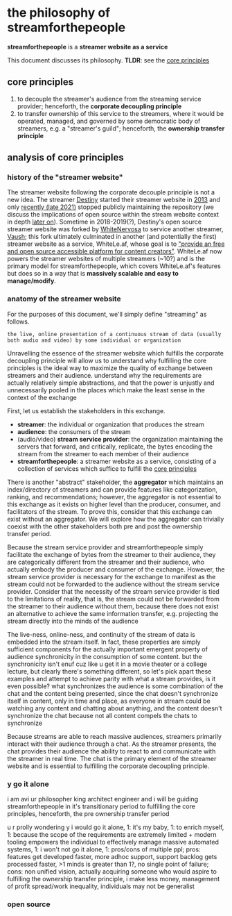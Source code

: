 # the philosophy of streamforthepeople

**streamforthepeople** is a **streamer website as a service**

This document discusses its philosophy. **TLDR**: see the [core principles](#core-principles)

## core principles

1. to decouple the streamer's audience from the streaming service provider; henceforth, the **corporate decoupling principle**
1. to transfer ownership of this service to the streamers, where it would be operated, managed, and governed by some democratic body of streamers, e.g. a "streamer's guild"; henceforth, the **ownership transfer principle**

## analysis of core principles

### history of the "streamer website"

The streamer website following the corporate decouple principle is not a new idea. The streamer [Destiny](destiny.gg) started their streamer website in [2013](https://github.com/destinygg/website/commit/0fcd5fbe5adfdab1e1392bb79924c09760eac5a4) and only [recently (late 2021)](https://github.com/destinygg/website/commit/4f4077671080bb9449435a8bb29f4379eb19a605) stopped publicly maintaining the repository (we discuss the implications of open source within the stream website context in depth [later on](#open-source)). Sometime in 2018-2019(?), Destiny's open source streamer website was forked by [WhiteNervosa](https://github.com/WhiteNervosa) to service another streamer, [Vaush](vaush.gg); this fork ultimately culminated in another (and potentially the first) streamer website as a service, WhiteLe.af, whose goal is to ["provide an free and open source accessible platform for content creators"](WhiteLe.af). WhiteLe.af now powers the streamer websites of multiple streamers (~10?) and is the primary model for streamforthepeople, which covers WhiteLe.af's features but does so in a way that is **massively scalable and easy to manage/modify**.

### anatomy of the streamer website

For the purposes of this document, we'll simply define "streaming" as follows.
```
the live, online presentation of a continuous stream of data (usually both audio and video) by some individual or organization
```

Unravelling the essence of the streamer website which fulfills the corporate decoupling principle will allow us to understand why fulfilling the core principles is the ideal way to maximize the quality of exchange between streamers and their audience. understand why the requirements are actually relatively simple abstractions, and that the power is unjustly and unnecessarily pooled in the places which make the least sense in the context of the exchange

First, let us establish the stakeholders in this exchange.

- **streamer**: the individual or organization that produces the stream
- **audience**: the consumers of the stream
- (audio/video) **stream service provider**: the organization maintaining the servers that forward, and critically, replicate, the bytes encoding the stream from the streamer to each member of their audience
- **streamforthepeople**: a streamer website as a service, consisting of a collection of services which suffice to fulfill the [core principles](#core-principles)

There is another "abstract" stakeholder, the **aggregator** which maintains an index/directory of streamers and can provide features like categorization, ranking, and recommendations; however, the aggregator is not essential to this exchange as it exists on higher level than the producer, consumer, and facilitators of the stream. To prove this, consider that this exchange can exist without an aggregator. We will explore how the aggregator can trivially coexist with the other stakeholders both pre and post the ownership transfer period.

Because the stream service provider and streamforthepeople simply facilitate the exchange of bytes from the streamer to their audience, they are categorically different from the streamer and their audience, who actually embody the producer and consumer of the exchange. However, the stream service provider *is* necessary for the exchange to manifest as the stream could not be forwarded to the audience without the stream service provider. Consider that the necessity of the stream service provider is tied to the limitations of reality, that is, the stream could not be forwarded from the streamer to their audience without them, because there does not exist an alternative to achieve the same information transfer, e.g. projecting the stream directly into the minds of the audience

The live-ness, online-ness, and continuity of the stream of data is embedded into the stream itself. In fact, these properties are simply sufficient components for the actually important emergent property of audience synchronicity in the consumption of some content. but the synchronicity isn't enuf cuz like u get it in a movie theater or a college lecture, but clearly there's something different, so let's pick apart these examples and attempt to achieve parity with what a stream provides, is it even possible?
what synchronizes the audience is some combination of the chat and the content being presented, since the chat doesn't synchronize itself in content, only in time and place, as everyone in stream could be watching any content and chatting about anything, and the content doesn't synchronize the chat because not all content compels the chats to synchronize

Because streams are able to reach massive audiences, streamers primarily interact with their audience through a chat. As the streamer presents, the chat provides their audience the ability to react to and communicate with the streamer in real time. The chat is the primary element of the streamer website and is essential to fulfilling the corporate decoupling principle.


### y go it alone

i am avi ur philosopher king architect engineer and i will be guiding streamforthepeople in it's transitionary period to fulfilling the core principles, henceforth, the pre ownership transfer period

u r prolly wondering y i would go it alone, 1: it's my baby, 1: to enrich myself, 1: because the scope of the requirements are extremely limited + modern tooling empowers the individual to effectively manage massive automated systems, 1: i won't not go it alone, 1: pros/cons of multiple ppl; pros: features get developed faster, more adhoc support, support backlog gets processed faster, >1 minds is greater than 1?, no single point of failure; cons: non unified vision, actually acquiring someone who would aspire to fulfilling the ownership transfer principle, i make less money, management of profit spread/work inequality, individuals may not be generalist


### open source